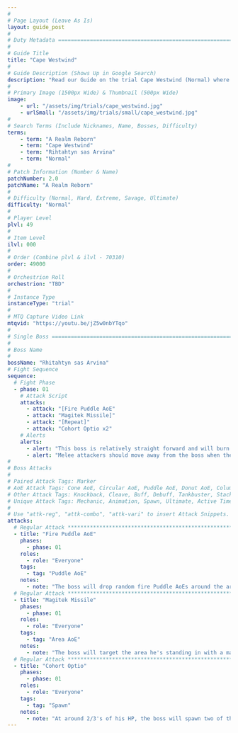 ```yaml
---
#
# Page Layout (Leave As Is)
layout: guide_post
#
# Duty Metadata ================================================================
#
# Guide Title
title: "Cape Westwind"
#
# Guide Description (Shows Up in Google Search)
description: "Read our Guide on the trial Cape Westwind (Normal) where you'll face off against Rhitahtyn sas Arvina."
#
# Primary Image (1500px Wide) & Thumbnail (500px Wide)
image:
    - url: "/assets/img/trials/cape_westwind.jpg"
    - urlSmall: "/assets/img/trials/small/cape_westwind.jpg"
#
# Search Terms (Include Nicknames, Name, Bosses, Difficulty)
terms:
    - term: "A Realm Reborn"
    - term: "Cape Westwind"
    - term: "Rihtahtyn sas Arvina"
    - term: "Normal"
#
# Patch Information (Number & Name)
patchNumber: 2.0
patchName: "A Realm Reborn"
#
# Difficulty (Normal, Hard, Extreme, Savage, Ultimate)
difficulty: "Normal"
#
# Player Level
plvl: 49
#
# Item Level
ilvl: 000
#
# Order (Combine plvl & ilvl - 70310)
order: 49000
#
# Orchestrion Roll
orchestrion: "TBD"
#
# Instance Type
instanceType: "trial"
#
# MTQ Capture Video Link
mtqvid: "https://youtu.be/jZ5w0nbYTqo"
#
# Single Boss ==================================================================
#
# Boss Name
#
bossName: "Rhitahtyn sas Arvina"
# Fight Sequence
sequence:
  # Fight Phase
  - phase: 01
    # Attack Script
    attacks:
      - attack: "[Fire Puddle AoE"
      - attack: "Magitek Missile]"
      - attack: "[Repeat]"
      - attack: "Cohort Optio x2"
    # Alerts
    alerts:
      - alert: "This boss is relatively straight forward and will burn down quickly."
      - alert: "Melee attackers should move away from the boss when the text cue appears, indicating that the boss is about to hit the group with Magitek Missile in his immediate vicinity."
#
# Boss Attacks
#
# Paired Attack Tags: Marker
# AoE Attack Tags: Cone AoE, Circular AoE, Puddle AoE, Donut AoE, Column AoE, Area AoE, Point Blank AoE, Raid Wide AoE, Proximity AoE
# Other Attack Tags: Knockback, Cleave, Buff, Debuff, Tankbuster, Stack, Spread, Tether, Stun
# Unique Attack Tags: Mechanic, Animation, Spawn, Ultimate, Active Time Maneuver
#
# Use "attk-reg", "attk-combo", "attk-vari" to insert Attack Snippets.
attacks:
  # Regular Attack *************************************************************
  - title: "Fire Puddle AoE"
    phases:
      - phase: 01
    roles:
      - role: "Everyone"
    tags:
      - tag: "Puddle AoE"
    notes:
      - note: "The boss will drop random fire Puddle AoEs around the arena - avoid as necessary."
  # Regular Attack *********************************************************
  - title: "Magitek Missile"
    phases:
      - phase: 01
    roles:
      - role: "Everyone"
    tags:
      - tag: "Area AoE"
    notes:
      - note: "The boss will target the area he's standing in with a massive AoE - tanks can help players avoid being hit by moving the boss away from the group when the text cue appears on screen that the boss is readying the attack."
  # Regular Attack *********************************************************
  - title: "Cohort Optio"
    phases:
      - phase: 01
    roles:
      - role: "Everyone"
    tags:
      - tag: "Spawn"
    notes:
      - note: "At around 2/3's of his HP, the boss will spawn two of these adds at the gate - the off-tank should pick them up and DPS should burn them down."
---
```

